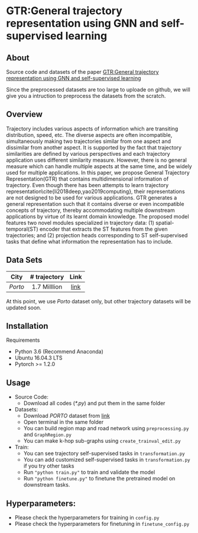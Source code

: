 # GTR:General trajectory representation using GNN and self-supervised learning

## About
Source code and datasets of the paper [GTR:General trajectory representation using GNN and self-supervised learning](www.naver.com)

Since the preprocessed datasets are too large to uploade on github, we will give you a intruction to preprocess the datasets from the scratch.

## Overview
Trajectory includes various aspects of information which are transiting distribution, speed, etc. The diverse aspects are often incompatible, simultaneously making two trajectories similar from one aspect and dissimilar from another aspect. It is supported by the fact that trajectory similarities are defined by various perspectives and each trajectory application uses different similarity measure.
However, there is no general measure which can handle multiple aspects at the same time, and be widely used for multiple applications. In this paper, we propose General Trajectory Representation(GTR) that contains multidimensional information of trajectory. Even though there has been attempts to learn trajectory representation\cite{li2018deep,yao2019computing}, their representations are not designed to be used for various applications. GTR generates a general representation such that it contains diverse or even incompatible concepts of trajectory, thereby accommodating multiple downstream applications by virtue of its learnt domain knowledge. The proposed model features two novel modules specialized in trajectory data: (1) spatial-temporal(ST) encoder that extracts the ST features from the given trajectories; and (2) projection heads corresponding to ST self-supervised tasks that define what information the representation has to include.
## Data Sets
|  City  | # trajectory  | Link         |
| :----: | :-----------: | :----------: |
| *Porto*  | 1.7 Milllion  | [link](https://www.kaggle.com/c/pkdd-15-predict-taxi-service-trajectory-i/data) |
At this point, we use *Porto* dataset only, but other trajectory datasets will be updated soon.

## Installation
Requirements
  - Python 3.6 (Recommend Anaconda)
  - Ubuntu 16.04.3 LTS
  - Pytorch >= 1.2.0
  
## Usage
  - Source Code:
    - Download all codes (*\*.py*) and put them in the same folder
  - Datasets:
    - Download *PORTO* dataset from [link](https://www.kaggle.com/c/pkdd-15-predict-taxi-service-trajectory-i/data)
    - Open terminal in the same folder
    - You can build region map and road network using `preprocessing.py` and `GraphRegion.py`
    - You can make k-hop sub-graphs using `create_trainval_edit.py`
  - Train:
    - You can see trajectory self-supervised tasks in `transformation.py`
    - You can add customized self-supervised tasks in `transformation.py` if you try other tasks
    - Run `"python train.py"` to train and validate the model
    - Run `"python finetune.py"` to finetune the pretrained model on downstream tasks.
    
## Hyperparameters:
  - Please check the hyperparameters for training in `config.py`
  - Please check the hyperparameters for finetuning in `finetune_config.py`
